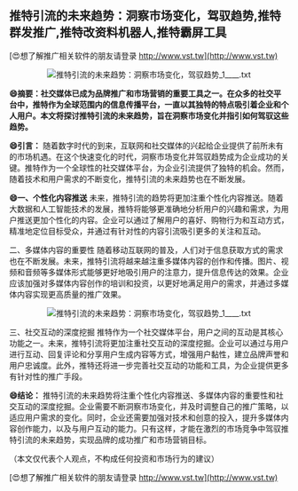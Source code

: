 ## **推特引流的未来趋势：洞察市场变化，驾驭趋势,推特群发推广,推特改资料机器人,推特霸屏工具**

[😍想了解推广相关软件的朋友请登录 http://www.vst.tw](http://www.vst.tw)

 <center><img src="https://vst.tw/MP4/tuiguang/png/3.png" alt="推特引流的未来趋势：洞察市场变化，驾驭趋势_1____.txt"></center>

**😄摘要：社交媒体已成为品牌推广和市场营销的重要工具之一。在众多的社交平台中，推特作为全球范围内的信息传播平台，一直以其独特的特点吸引着企业和个人用户。本文将探讨推特引流的未来趋势，旨在洞察市场变化并指引如何驾驭这些趋势。**

**😄引言：**
随着数字时代的到来，互联网和社交媒体的兴起给企业提供了前所未有的市场机遇。在这个快速变化的时代，洞察市场变化并驾驭趋势成为企业成功的关键。推特作为一个全球性的社交媒体平台，为企业引流提供了独特的机会。然而，随着技术和用户需求的不断变化，推特引流的未来趋势也在不断发展。

**😄一、个性化内容推送**
未来，推特引流的趋势将更加注重个性化内容推送。随着大数据和人工智能技术的发展，推特将能够更准确地分析用户的兴趣和需求，为用户推送更加个性化的内容。企业可以通过了解用户的喜好、购物行为和互动方式，精准地定位目标受众，并通过有针对性的内容引流吸引更多的关注和互动。

二、多媒体内容的重要性
随着移动互联网的普及，人们对于信息获取方式的需求也在不断发展。未来，推特引流将越来越注重多媒体内容的创作和传播。图片、视频和音频等多媒体形式能够更好地吸引用户的注意力，提升信息传达的效果。企业应该加强对多媒体内容创作的培训和投资，以更好地满足用户的需求，并通过多媒体内容实现更高质量的推广效果。

 <center><img src="https://vst.tw/MP4/tuiguang/png/2.png" alt="推特引流的未来趋势：洞察市场变化，驾驭趋势_1____.txt"></center>

三、社交互动的深度挖掘
推特作为一个社交媒体平台，用户之间的互动是其核心功能之一。未来，推特引流将更加注重社交互动的深度挖掘。企业可以通过与用户进行互动、回复评论和分享用户生成内容等方式，增强用户黏性，建立品牌声誉和用户忠诚度。此外，推特还将进一步完善社交互动的功能和工具，为企业提供更多有针对性的推广手段。

**😄结论：**
推特引流的未来趋势将注重个性化内容推送、多媒体内容的重要性和社交互动的深度挖掘。企业需要不断洞察市场变化，并及时调整自己的推广策略，以适应用户需求的变化。同时，企业还需要加强对技术和创意的投入，提升多媒体内容创作能力，以及与用户互动的能力。只有这样，才能在激烈的市场竞争中驾驭推特引流的未来趋势，实现品牌的成功推广和市场营销目标。

（本文仅代表个人观点，不构成任何投资和市场行为的建议）

[😍想了解推广相关软件的朋友请登录 http://www.vst.tw](http://www.vst.tw)



